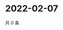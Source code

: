 # 2022-02-07

共 0 条

<!-- BEGIN WEIBO -->
<!-- 最后更新时间 Mon Feb 07 2022 04:08:36 GMT+0800 (China Standard Time) -->

<!-- END WEIBO -->
